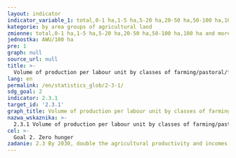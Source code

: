 ```yaml
---
layout: indicator
indicator_variable_1: total,0-1 ha,1-5 ha,5-20 ha,20-50 ha,50-100 ha,100 ha and more
kategorie: by area groups of agricultural land
zmienne: total,0-1 ha,1-5 ha,5-20 ha,20-50 ha,50-100 ha,100 ha and more
jednostka: AWU/100 ha
pre: 1
graph: null
source_url: null
title: >-
  Volume of production per labour unit by classes of farming/pastoral/forestry enterprise size
lang: en
permalink: /en/statistics_glob/2-3-1/
sdg_goal: 2
indicator: 2.3.1
target_id: '2.3.1'
graph_title: Volume of production per labour unit by classes of farming/pastoral/forestry enterprise size
nazwa_wskaznika: >-
  2.3.1 Volume of production per labour unit by classes of farming/pastoral/forestry enterprise size
cel: >-
  Goal 2. Zero hunger
zadanie: 2.3 By 2030, double the agricultural productivity and incomes of small-scale food producers, in particular women, indigenous peoples, family farmers, pastoralists and fishers, including through secure and equal access to land, other productive resources and inputs, knowledge, financial services, markets and opportunities for value addition and non-farm employment
---
```

